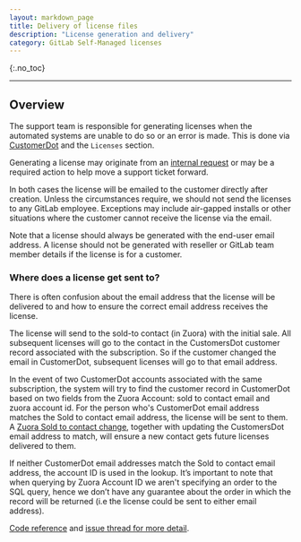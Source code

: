 ```yaml
---
layout: markdown_page
title: Delivery of license files
description: "License generation and delivery"
category: GitLab Self-Managed licenses
---
```


{:.no_toc}

----

## Overview

The support team is responsible for generating licenses when the automated systems are unable to do so or an error is made. This is done via [CustomerDot](https://customers.gitlab.com/admin) and the `Licenses` section.

Generating a license may originate from an [internal request](/handbook/support/license-and-renewals/workflows/working_internal_requests.html) or may be a required action to help move a support ticket forward.


In both cases the license will be emailed to the customer directly after creation. Unless the circumstances require, we should not send the licenses to any GitLab employee. Exceptions may include air-gapped installs or other situations where the customer cannot receive the license via the email. 

Note that a license should always be generated with the end-user email address. A license should not be generated with reseller or GitLab team member details if the license is for a customer.

### Where does a license get sent to?

There is often confusion about the email address that the license will be delivered to and how to ensure the correct email address receives the license.

The license will send to the sold-to contact (in Zuora) with the initial sale. All subsequent licenses will go to the contact in the CustomersDot customer record associated with the subscription. So if the customer changed the email in CustomerDot, subsequent licenses will go to that email address.

In the event of two CustomerDot accounts associated with the same subscription, the system will try to find the customer record in CustomerDot based on two fields from the Zuora Account: sold to contact email and zuora account id. For the person who's CustomerDot email address matches the Sold to contact email address, the license will be sent to them. A [Zuora Sold to contact change](/handbook/support/license-and-renewals/workflows/billing_contact_change_payments.html#zuora-contact-change), together with updating the CustomersDot email address to match, will ensure a new contact gets future licenses delivered to them.

If neither CustomerDot email addresses match the Sold to contact email address, the account ID is used in the lookup. It’s important to note that when querying by Zuora Account ID we aren't specifying an order to the SQL query, hence we don’t have any guarantee about the order in which the record will be returned (i.e the license could be sent to either email address).

[Code reference](https://gitlab.com/gitlab-org/customers-gitlab-com/blob/b1ecd3a495843330e5ca5da0456775d817dd5139/app/services/find_or_create_customer_service.rb#L34-35) and [issue thread for more detail](https://gitlab.com/gitlab-org/customers-gitlab-com/-/issues/1044#note_543314532).
